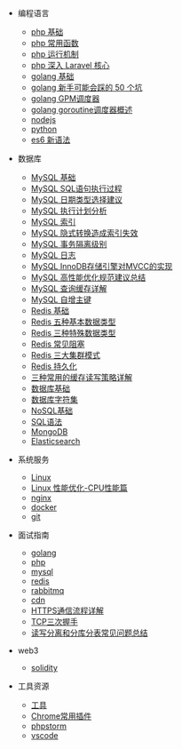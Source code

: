 * 编程语言
  * [php 基础](develop/php.md)
  * [php 常用函数](develop/php_func.md)
  * [php 运行机制](develop/php_run.md)
  * [php 深入 Laravel 核心](develop/php_laravel.md)
  * [golang 基础](develop/golang.md)
  * [golang 新手可能会踩的 50 个坑](develop/golang_gotchas.md)
  * [golang GPM调度器](develop/golang_gpm.md)
  * [golang goroutine调度器概述](develop/golang_goroutine_scheduler.md)
  * [nodejs](develop/nodejs.md)
  * [python](develop/python.md)
  * [es6 新语法](develop/escript.md)

* 数据库
  * [MySQL 基础](database/mysql/mysql.md)
  * [MySQL SQL语句执行过程](database/mysql/mysql-exec.md)
  * [MySQL 日期类型选择建议](database/mysql/mysql-date.md)
  * [MySQL 执行计划分析](database/mysql/mysql-explain.md)
  * [MySQL 索引](database/mysql/mysql-index.md)
  * [MySQL 隐式转换造成索引失效](database/mysql/mysql-index-invalidation.md)
  * [MySQL 事务隔离级别](database/mysql/mysql-transaction-level.md)
  * [MySQL 日志](database/mysql/mysql-logs.md)
  * [MySQL InnoDB存储引擎对MVCC的实现](database/mysql/mysql-mvcc.md)
  * [MySQL 高性能优化规范建议总结](database/mysql/mysql-optimization.md)
  * [MySQL 查询缓存详解](database/mysql/mysql-query-cache.md)
  * [MySQL 自增主键](database/mysql/mysql-primary-key.md)
  * [Redis 基础](database/redis/redis.md)
  * [Redis 五种基本数据类型](database/redis/redis-basic-data.md)
  * [Redis 三种特殊数据类型](database/redis/redis-special-data.md)
  * [Redis 常见阻塞](database/redis/redis-block.md)
  * [Redis 三大集群模式](database/redis/redis-cluster.md)
  * [Redis 持久化](database/redis/redis-persistence.md)
  * [三种常用的缓存读写策略详解](database/redis/cache.md)
  * [数据库基础](database/basic.md)
  * [数据库字符集](database/character-set.md)
  * [NoSQL基础](database/nosql.md)
  * [SQL语法](database/sql.md)
  * [MongoDB](database/mongodb.md)
  * [Elasticsearch](database/elasticsearch.md)

* 系统服务
  * [Linux](system/linux.md)
  * [Linux 性能优化-CPU性能篇](system/linux_optimization_cpu.md)
  * [nginx](system/nginx.md)
  * [docker](system/docker.md)
  * [git](system/git.md)

* 面试指南
  * [golang](interview/go.md)
  * [php](interview/php.md)
  * [mysql](interview/mysql.md)
  * [redis](interview/redis.md)
  * [rabbitmq](interview/rabbitmq.md)
  * [cdn](interview/cdn.md)
  * [HTTPS通信流程详解](interview/https.md)
  * [TCP三次握手](interview/tcp.md)
  * [读写分离和分库分表常见问题总结](interview/read_write.md)

* web3
  * [solidity](web3/solidity.md)

* 工具资源
  * [工具](other/tools.md)
  * [Chrome常用插件](other/chrome.md)
  * [phpstorm](other/phpstorm.md)
  * [vscode](other/vscode.md)